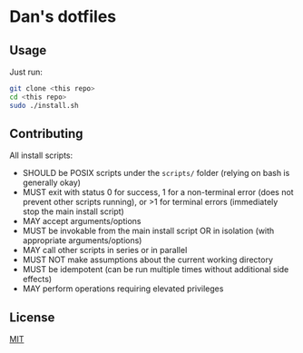 # Dan's dotfiles

## Usage

Just run:

```sh
git clone <this repo>
cd <this repo>
sudo ./install.sh
```

## Contributing

All install scripts:

- SHOULD be POSIX scripts under the `scripts/` folder (relying on bash is generally okay)
- MUST exit with status 0 for success, 1 for a non-terminal error (does not prevent other scripts running), or >1 for terminal errors (immediately stop the main install script)
- MAY accept arguments/options
- MUST be invokable from the main install script OR in isolation (with appropriate arguments/options)
- MAY call other scripts in series or in parallel
- MUST NOT make assumptions about the current working directory
- MUST be idempotent (can be run multiple times without additional side effects)
- MAY perform operations requiring elevated privileges

## License

[MIT](./LICENSE)

